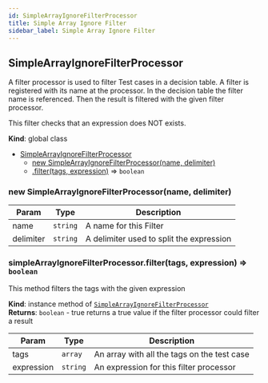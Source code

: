 ```yaml
---
id: SimpleArrayIgnoreFilterProcessor
title: Simple Array Ignore Filter
sidebar_label: Simple Array Ignore Filter
---
```


<a name="SimpleArrayIgnoreFilterProcessor"></a>

## SimpleArrayIgnoreFilterProcessor
A filter processor is used to filter Test cases in a decision table.
A filter is registered with its name at the processor. In the decision table
the filter name is referenced. Then the result is filtered with the given
filter processor.

This filter checks that an expression does NOT exists.

**Kind**: global class  

* [SimpleArrayIgnoreFilterProcessor](#SimpleArrayIgnoreFilterProcessor)
    * [new SimpleArrayIgnoreFilterProcessor(name, delimiter)](#new_SimpleArrayIgnoreFilterProcessor_new)
    * [.filter(tags, expression)](#SimpleArrayIgnoreFilterProcessor+filter) ⇒ <code>boolean</code>

<a name="new_SimpleArrayIgnoreFilterProcessor_new"></a>

### new SimpleArrayIgnoreFilterProcessor(name, delimiter)

| Param | Type | Description |
| --- | --- | --- |
| name | <code>string</code> | A name for this Filter |
| delimiter | <code>string</code> | A delimiter used to split the expression |

<a name="SimpleArrayIgnoreFilterProcessor+filter"></a>

### simpleArrayIgnoreFilterProcessor.filter(tags, expression) ⇒ <code>boolean</code>
This method filters the tags with the given expression

**Kind**: instance method of [<code>SimpleArrayIgnoreFilterProcessor</code>](#SimpleArrayIgnoreFilterProcessor)  
**Returns**: <code>boolean</code> - true  returns a true value if the filter processor could filter a result  

| Param | Type | Description |
| --- | --- | --- |
| tags | <code>array</code> | An array with all the tags on the test case |
| expression | <code>string</code> | An expression for this filter processor |

